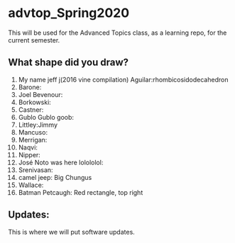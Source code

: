 # advtop_Spring2020
This will be used for the Advanced Topics class, as a learning repo, for the current semester.

## What shape did you draw?
1. My name jeff j(2016 vine compilation) Aguilar:rhombicosidodecahedron
2. Barone: 
3. Joel Bevenour: 
4. Borkowski:
5. Castner: 
6. Gublo Gublo goob:
7. Littley:Jimmy
8. Mancuso:
9. Merrigan:
10. Naqvi:
11. Nipper:
12. José Noto was here lolololol: 
13. Srenivasan:
14. camel jeep: Big Chungus
15. Wallace:
16. Batman Petcaugh: Red rectangle, top right

## Updates:
This is where we will put software updates.
